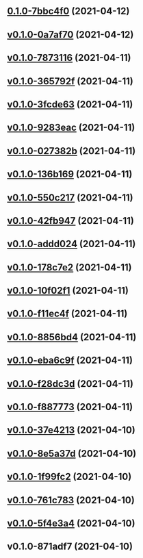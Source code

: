 
<a name="0.1.0-7bbc4f0"></a>
## [0.1.0-7bbc4f0](https://github.com/compare/v0.1.0-0a7af70...0.1.0-7bbc4f0) (2021-04-12)


<a name="v0.1.0-0a7af70"></a>
## [v0.1.0-0a7af70](https://github.com/compare/v0.1.0-7873116...v0.1.0-0a7af70) (2021-04-12)


<a name="v0.1.0-7873116"></a>
## [v0.1.0-7873116](https://github.com/compare/v0.1.0-365792f...v0.1.0-7873116) (2021-04-11)


<a name="v0.1.0-365792f"></a>
## [v0.1.0-365792f](https://github.com/compare/v0.1.0-3fcde63...v0.1.0-365792f) (2021-04-11)


<a name="v0.1.0-3fcde63"></a>
## [v0.1.0-3fcde63](https://github.com/compare/v0.1.0-9283eac...v0.1.0-3fcde63) (2021-04-11)


<a name="v0.1.0-9283eac"></a>
## [v0.1.0-9283eac](https://github.com/compare/v0.1.0-027382b...v0.1.0-9283eac) (2021-04-11)


<a name="v0.1.0-027382b"></a>
## [v0.1.0-027382b](https://github.com/compare/v0.1.0-136b169...v0.1.0-027382b) (2021-04-11)


<a name="v0.1.0-136b169"></a>
## [v0.1.0-136b169](https://github.com/compare/v0.1.0-550c217...v0.1.0-136b169) (2021-04-11)


<a name="v0.1.0-550c217"></a>
## [v0.1.0-550c217](https://github.com/compare/v0.1.0-42fb947...v0.1.0-550c217) (2021-04-11)


<a name="v0.1.0-42fb947"></a>
## [v0.1.0-42fb947](https://github.com/compare/v0.1.0-addd024...v0.1.0-42fb947) (2021-04-11)


<a name="v0.1.0-addd024"></a>
## [v0.1.0-addd024](https://github.com/compare/v0.1.0-178c7e2...v0.1.0-addd024) (2021-04-11)


<a name="v0.1.0-178c7e2"></a>
## [v0.1.0-178c7e2](https://github.com/compare/v0.1.0-10f02f1...v0.1.0-178c7e2) (2021-04-11)


<a name="v0.1.0-10f02f1"></a>
## [v0.1.0-10f02f1](https://github.com/compare/v0.1.0-f11ec4f...v0.1.0-10f02f1) (2021-04-11)


<a name="v0.1.0-f11ec4f"></a>
## [v0.1.0-f11ec4f](https://github.com/compare/v0.1.0-8856bd4...v0.1.0-f11ec4f) (2021-04-11)


<a name="v0.1.0-8856bd4"></a>
## [v0.1.0-8856bd4](https://github.com/compare/v0.1.0-eba6c9f...v0.1.0-8856bd4) (2021-04-11)


<a name="v0.1.0-eba6c9f"></a>
## [v0.1.0-eba6c9f](https://github.com/compare/v0.1.0-f28dc3d...v0.1.0-eba6c9f) (2021-04-11)


<a name="v0.1.0-f28dc3d"></a>
## [v0.1.0-f28dc3d](https://github.com/compare/v0.1.0-f887773...v0.1.0-f28dc3d) (2021-04-11)


<a name="v0.1.0-f887773"></a>
## [v0.1.0-f887773](https://github.com/compare/v0.1.0-37e4213...v0.1.0-f887773) (2021-04-11)


<a name="v0.1.0-37e4213"></a>
## [v0.1.0-37e4213](https://github.com/compare/v0.1.0-8e5a37d...v0.1.0-37e4213) (2021-04-10)


<a name="v0.1.0-8e5a37d"></a>
## [v0.1.0-8e5a37d](https://github.com/compare/v0.1.0-1f99fc2...v0.1.0-8e5a37d) (2021-04-10)


<a name="v0.1.0-1f99fc2"></a>
## [v0.1.0-1f99fc2](https://github.com/compare/v0.1.0-761c783...v0.1.0-1f99fc2) (2021-04-10)


<a name="v0.1.0-761c783"></a>
## [v0.1.0-761c783](https://github.com/compare/v0.1.0-5f4e3a4...v0.1.0-761c783) (2021-04-10)


<a name="v0.1.0-5f4e3a4"></a>
## [v0.1.0-5f4e3a4](https://github.com/compare/v0.1.0-871adf7...v0.1.0-5f4e3a4) (2021-04-10)


<a name="v0.1.0-871adf7"></a>
## v0.1.0-871adf7 (2021-04-10)
